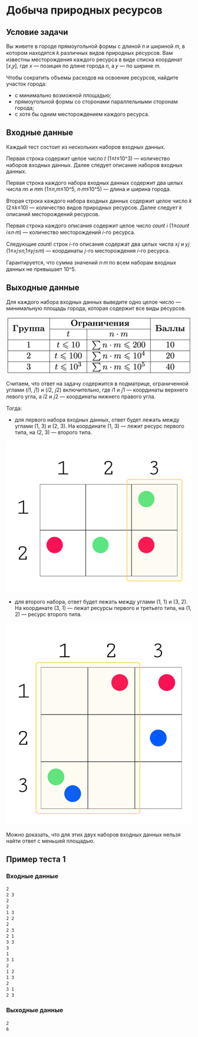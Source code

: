 # Добыча природных ресурсов

## Условие задачи

Вы живете в городе прямоугольной формы с длиной 𝑛 и шириной 𝑚, в котором находятся 𝑘 различных видов природных ресурсов. Вам известны месторождения каждого ресурса в виде списка координат [𝑥,𝑦], где 𝑥 — позиция по длине города 𝑛, а 𝑦 — по ширине 𝑚.

Чтобы сократить объемы расходов на освоение ресурсов, найдите участок города:
- с минимально возможной площадью;
- прямоугольной формы со сторонами параллельными сторонам города;
- с хотя бы одним месторождением каждого ресурса.

## Входные данные

Каждый тест состоит из нескольких наборов входных данных.

Первая строка содержит целое число 𝑡 (1≤𝑡≤10^3) — количество наборов входных данных. Далее следует описание наборов входных данных.

Первая строка каждого набора входных данных содержит два целых числа 𝑛n и 𝑚m (1≤𝑛,𝑚≤10^5, 𝑛⋅𝑚≤10^5) — длина и ширина города.

Вторая строка каждого набора входных данных содержит целое число 𝑘 (2≤𝑘≤10) — количество видов природных ресурсов. Далее следует 𝑘 описаний месторождений ресурсов.

Первая строка каждого описания содержит целое число 𝑐𝑜𝑢𝑛𝑡 𝑖 (1≤𝑐𝑜𝑢𝑛𝑡 𝑖≤𝑛⋅𝑚) — количество месторождений 𝑖-го ресурса.

Следующие 𝑐𝑜𝑢𝑛𝑡𝑖 строк 𝑖-го описания содержат два целых числа 𝑥𝑗 и 𝑦𝑗 (1≤𝑥𝑗≤𝑛,1≤𝑦𝑗≤𝑚) — координаты 𝑗-го месторождения 𝑖-го ресурса.

Гарантируется, что сумма значений 𝑛⋅𝑚 по всем наборам входных данных не превышает 10^5.

## Выходные данные

Для каждого набора входных данных выведите одно целое число — минимальную площадь города, которая содержит все виды ресурсов.

![](./e1104b402ac57985fce2f264e26abf1b.png)

Считаем, что ответ на задачу содержится в подматрице, ограниченной углами (𝑖1, 𝑗1) и (𝑖2, 𝑗2) включительно, где 𝑖1 и 𝑗1 — координаты верхнего левого угла, а 𝑖2 и 𝑗2 — координаты нижнего правого угла.

Тогда:
- для первого набора входных данных, ответ будет лежать между углами (1, 3) и (2, 3). На координате (1, 3) — лежит ресурс первого типа, на (2, 3) — второго типа.

![](./80cf10f18ccef16442589fc3e5d54158.png)

- для второго набора, ответ будет лежать между углами (1, 1) и (3, 2). На координате (3, 1) — лежат ресурсы первого и третьего типа, на (1, 2) — ресурс второго типа.

![](./768045cb9506a6a5235f98efe7e572b5.png)

Можно доказать, что для этих двух наборов входных данных нельзя найти ответ с меньшей площадью.

## Пример теста 1

### Входные данные

```
2
2 3
2
2
1 3
2 2
2
2 3
2 1
3 3
3
1
3 1
2
1 2
1 3
2
3 1
2 3

```

### Выходные данные

```
2
6

```
